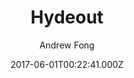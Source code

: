 ---
title: Hydeout
github: https://github.com/fongandrew/hydeout
demo: https://fongandrew.github.io/hydeout/
author: Andrew Fong
ssg:
  - Jekyll
cms:
  - Markdown
date: 2017-06-01T00:22:41.000Z
description: A refreshed version of Hyde for Jekyll 3.x
draft: true
publish_date: '2017-06-01T00:22:41Z'
update_date: '2021-02-02T18:44:30Z'
github_star: 535
github_fork: 723
---